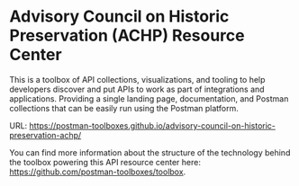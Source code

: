 # Advisory Council on Historic Preservation (ACHP) Resource Center
This is a toolbox of API collections, visualizations, and tooling to help developers discover and put APIs to work as part of integrations and applications. Providing a single landing page, documentation, and Postman collections that can be easily run using the Postman platform.

URL: https://postman-toolboxes.github.io/advisory-council-on-historic-preservation-achp/

You can find more information about the structure of the technology behind the toolbox powering this API resource center here: https://github.com/postman-toolboxes/toolbox.
